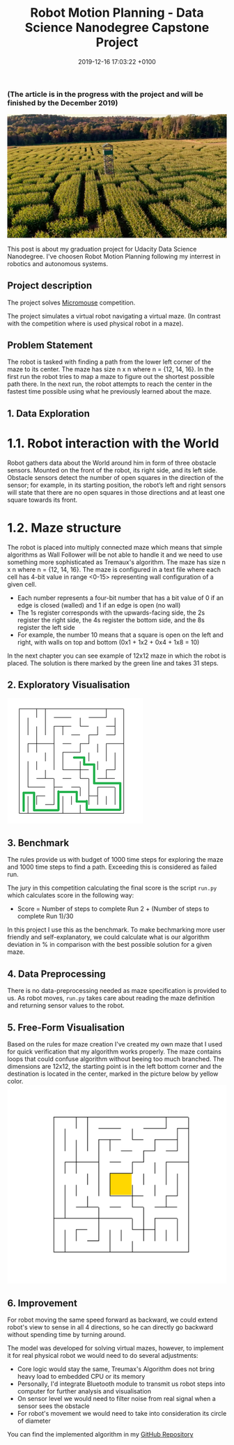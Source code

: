 ﻿---
layout: post
title:  "Robot Motion Planning - Data Science Nanodegree Capstone Project"
date:   2019-12-16 17:03:22 +0100
categories: jekyll update
---
### (The article is in the progress with the project and will be finished by the December 2019)

![Maze Headline Picture. Source: gettyimages.de](/assets/robot-motion-planning/maze_headline_picture.jpg)

This post is about my graduation project for Udacity Data Science Nanodegree.
I've choosen Robot Motion Planning following my interrest in robotics and autonomous systems.

## Project description
The project solves [Micromouse](https://en.wikipedia.org/wiki/Micromouse) competition.

The project simulates a virtual robot navigating a virtual maze. (In contrast with the competition where is used physical robot in a maze).

## Problem Statement
The robot is tasked with finding a path from the lower left corner of the maze to its center.
The maze has size n x n where n = {12, 14, 16}. In the first run the robot tries to map a maze to figure out the shortest possible path there. In the next run, the robot attempts to reach the center in the fastest time possible using what he previously learned about the maze.

## 1. Data Exploration
# 1.1. Robot interaction with the World
Robot gathers data about the World around him in form of three obstacle sensors. Mounted on the front of the robot, its right side, and its left side.
Obstacle sensors detect the number of open squares in the direction of the sensor; for example, in its starting position, the robot’s left and right sensors will state that there are no open squares in those directions and at least one square towards its front.

# 1.2. Maze structure
The robot is placed into multiply connected maze which means that simple algorithms as Wall Follower will be not able to handle it and we need to use something more sophisticated as Tremaux's algorithm.
The maze has size n x n where n = {12, 14, 16}. 
The maze is configured in a text file where each cell has 4-bit value in range <0-15> representing wall configuration of a given cell.
 - Each number represents a four-bit number that has a bit value of 0 if an edge is closed (walled) and 1 if an edge is open (no wall)
- The 1s register corresponds with the upwards-facing side, the 2s register the right side, the 4s register the bottom side, and the 8s register the left side
- For example, the number 10 means that a square is open on the left and right, with walls on top and bottom (0x1 + 1x2 + 0x4 + 1x8 = 10)

In the next chapter you can see example of 12x12 maze in which the robot is placed. The solution is there marked by the green line and takes 31 steps.

## 2. Exploratory Visualisation
![Maze](/assets/robot-motion-planning/maze_1_solution.png)

## 3. Benchmark
The rules provide us with budget of 1000 time steps for exploring the maze and 1000 time steps to find a path. Exceeding this is considered as failed run.

The jury in this competition calculating the final score is the script `run.py` which calculates score in the following way:
- Score = Number of steps to complete Run 2 + (Number of steps to complete Run 1)/30

In this project I use this as the benchmark. 
To make bechmarking more user friendly and self-explanatory, we could calculate what is our algorithm deviation in % in comparison with the best possible solution for a given maze.


## 4. Data Preprocessing
There is no data-preprocessing needed as maze specification is provided to us. As robot moves, `run.py` takes care about reading the maze definition and returning sensor values to the robot.

## 5. Free-Form Visualisation
Based on the rules for maze creation I've created my own maze that I used for quick verification that my algorithm works properly. The maze contains loops that could confuse algorithm without beeing too much branched.
The dimensions are 12x12, the starting point is in the left bottom corner and the destination is located in the center, marked in the picture below by yellow color.
![My Prototyping Maze](/assets/robot-motion-planning/my_prototyping_maze.png)

## 6. Improvement
For robot moving the same speed forward as backward, we could extend robot's view to sense in all 4 directions, so he can directly go backward without spending time by turning around.

The model was developed for solving virtual mazes,
however, to implement it for real physical robot we would need to do several adjustments:
- Core logic would stay the same, Treumax's Algorithm does not bring heavy load to embedded CPU or its memory
- Personally, I'd integrate Bluetooth module to transmit us robot steps into computer for further analysis and visualisation
- On sensor level we would need to filter noise from real signal when a sensor sees the obstacle
- For robot's movement we would need to take into consideration its circle of diameter

You can find the implemented algorithm in my [GitHub Repository](https://github.com/JMarcan/robot_motion_planning_maze)